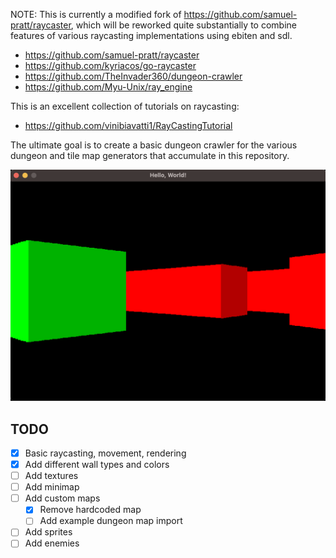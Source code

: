 NOTE: This is currently a modified fork of https://github.com/samuel-pratt/raycaster, which will be reworked quite substantially to combine features of various raycasting implementations using ebiten and sdl.

- https://github.com/samuel-pratt/raycaster
- https://github.com/kyriacos/go-raycaster
- https://github.com/TheInvader360/dungeon-crawler
- https://github.com/Myu-Unix/ray_engine

This is an excellent collection of tutorials on raycasting:

- https://github.com/vinibiavatti1/RayCastingTutorial

The ultimate goal is to create a basic dungeon crawler for the various dungeon and tile map generators that accumulate in this repository.

![alt text](https://raw.githubusercontent.com/Flokey82/go_gens/master/gameraycast/images/basic.png "Screenshot of basic raycast!")

## TODO

- [X] Basic raycasting, movement, rendering
- [X] Add different wall types and colors
- [ ] Add textures
- [ ] Add minimap
- [ ] Add custom maps
    - [X] Remove hardcoded map
    - [ ] Add example dungeon map import
- [ ] Add sprites
- [ ] Add enemies